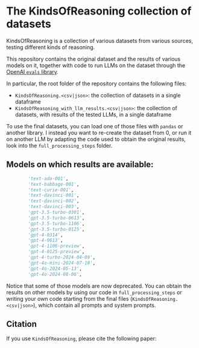 # The KindsOfReasoning collection of datasets

KindsOfReasoning is a collection of various datasets from various sources, testing different kinds of reasoning. 

This repository contains the original dataset and the results of various models on it, together with code to run LLMs on the dataset through the [OpenAI `evals` library](https://github.com/openai/evals).

In particular, the root folder of the repository contains the following files:
- `KindsOfReasoning.<csv|json>`: the collection of datasets in a single dataframe 
- `KindsOfReasoning_with_llm_results.<csv|json>`: the collection of datasets, with results of the tested LLMs, in a single dataframe

To use the final datasets, you can load one of those files with `pandas` or another library. I instead you want to re-create the dataset from 0, or run it on another LLM by adapting the code used to obtain the original results, look into the `full_processing_steps` folder.

## Models on which results are available: 

```python
        'text-ada-001',
        'text-babbage-001',
        'text-curie-001',
        'text-davinci-001',
        'text-davinci-002',
        'text-davinci-003',
        'gpt-3.5-turbo-0301',
        'gpt-3.5-turbo-0613',
        'gpt-3.5-turbo-1106',
        'gpt-3.5-turbo-0125',
        'gpt-4-0314',
        'gpt-4-0613',
        'gpt-4-1106-preview',
        'gpt-4-0125-preview',
        'gpt-4-turbo-2024-04-09',
        'gpt-4o-mini-2024-07-18',
        'gpt-4o-2024-05-13',
        'gpt-4o-2024-08-06',
```

Notice that some of those models are now deprecated. You can obtain the results on other models by using our code in `full_processing_steps` or writing your own code starting from the final files (`KindsOfReasoning.<csv|json>`), which contain all prompts and system prompts.

## Citation

If you use `KindsOfReasoning`, please cite the following paper:

```bibtex


```

